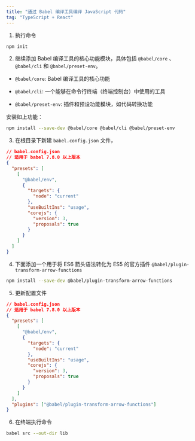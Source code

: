 ```yaml
---
title: "通过 Babel 编译工具编译 JavaScript 代码"
tag: "TypeScript + React"
---
```


1. 执行命令

```sh
npm init
```

2. 继续添加 Babel 编译工具的核心功能模块，具体包括 `@babel/core` 、`@babel/cli` 和 `@babel/preset-env`。

- `@babel/core`: Babel 编译工具的核心功能

- `@babel/cli`: 一个能够在命令行终端（终端控制台）中使用的工具

- `@babel/preset-env`: 插件和预设功能模块，如代码转换功能

安装如上功能：

```sh
npm install --save-dev @babel/core @babel/cli @babel/preset-env
```

3. 在根目录下新建 `babel.config.json` 文件，

```json
// babel.config.json
// 适用于 babel 7.8.0 以上版本
{
  "presets": [
    [
      "@babel/env",
      {
        "targets": {
          "node": "current"
        },
        "useBuiltIns": "usage",
        "corejs": {
          "version": 3,
          "proposals": true
        }
      }
    ]
  ]
}
```

4. 下面添加一个用于将 ES6 箭头语法转化为 ES5 的官方插件 `@babel/plugin-transform-arrow-functions`

```sh
npm install --save-dev @babel/plugin-transform-arrow-functions
```

5. 更新配置文件

```json
// babel.config.json
// 适用于 babel 7.8.0 以上版本
{
  "presets": [
    [
      "@babel/env",
      {
        "targets": {
          "node": "current"
        },
        "useBuiltIns": "usage",
        "corejs": {
          "version": 3,
          "proposals": true
        }
      }
    ]
  ],
  "plugins": ["@babel/plugin-transform-arrow-functions"]
}
```

6. 在终端执行命令

```sh
babel src --out-dir lib
```
